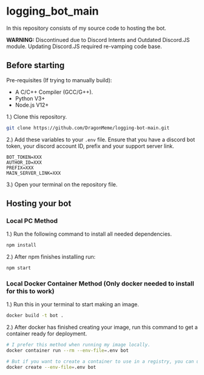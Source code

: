 # logging_bot_main
In this repository consists of my source code to hosting the bot. 

**WARNING:** Discontinued due to Discord Intents and Outdated Discord.JS module. Updating Discord.JS required re-vamping code base.

## Before starting
Pre-requisites (If trying to manually build):
* A C/C++ Compiler (GCC/G++).
* Python V3+
* Node.js V12+

1.) Clone this repository.
```bash
git clone https://github.com/DragonMeme/logging-bot-main.git
```

2.) Add these variables to your `.env` file.
Ensure that you have a discord bot token, your discord account ID, prefix and your support server link.
```env
BOT_TOKEN=XXX
AUTHOR_ID=XXX
PREFIX=XXX
MAIN_SERVER_LINK=XXX
```

3.) Open your terminal on the repository file.

## Hosting your bot
### Local PC Method
1.) Run the following command to install all needed dependencies.
```bash
npm install
```
2.) After npm finishes installing run:
```bash
npm start
```

### Local Docker Container Method (Only docker needed to install for this to work)
1.) Run this in your terminal to start making an image.
```bash
docker build -t bot .
```

2.) After docker has finished creating your image, run this command to get a container ready for deployment.
```bash
# I prefer this method when running my image locally.
docker container run --rm --env-file=.env bot

# But if you want to create a container to use in a registry, you can use this command.
docker create --env-file=.env bot
```
